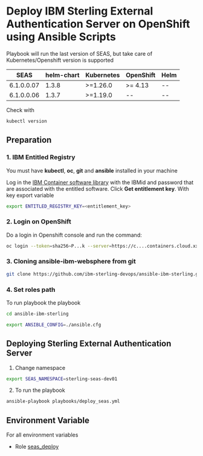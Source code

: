 # Deploy IBM Sterling External Authentication Server on OpenShift using Ansible Scripts

Playbook will run the last version of SEAS, but take care of Kubernetes/Openshift version is supported

| SEAS       | helm-chart | Kubernetes          | OpenShift           | Helm      |
|------------|------------|---------------------|---------------------|-----------|
| 6.1.0.0.07 | 1.3.8      | >=1.26.0            | >= 4.13             | --        |
| 6.1.0.0.06 | 1.3.7      | >=1.19.0            | --                  | --        |

Check with

```bash 
kubectl version
```

## Preparation

### 1. IBM Entitled Registry

You must have **kubectl**, **oc**, **git** and **ansible** installed in your machine

Log in the [IBM Container software library](https://myibm.ibm.com/products-services/containerlibrary) with the IBMid and password that are associated with the entitled software. Click **Get entitlement key**. With key export variable

```bash 
export ENTITLED_REGISTRY_KEY=<entitlement_key>
```

### 2. Login on OpenShift

Do a login in Openshift console and run the command:

```bash 
oc login --token=sha256~P...k --server=https://c....containers.cloud.xxx.com:31234
```

### 3. Cloning ansible-ibm-websphere from git

```bash 
git clone https://github.com/ibm-sterling-devops/ansible-ibm-sterling.git
```

### 4. Set roles path

To run playbook the playbook

```bash 
cd ansible-ibm-sterling

export ANSIBLE_CONFIG=./ansible.cfg 
```

## Deploying Sterling External Authentication Server

1) Change namespace

```bash 
export SEAS_NAMESPACE=sterling-seas-dev01
```

2) To run the playbook

```bash 
ansible-playbook playbooks/deploy_seas.yml
```

## Environment Variable

For all environment variables

* Role [seas_deploy](../../roles/seas_deploy)
